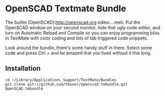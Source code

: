 # OpenSCAD Textmate Bundle

The builtin [OpenSCAD]:http://openscad.org editor... meh.  Put the OpenSCAD window on your second monitor, hide that ugly code editor, and turn on Automatic Reload and Compile so you can enjoy programming bliss in TextMate with color coding and lots of tab triggered code snippets.

Look around the bundle, there's some handy stuff in there.  Select some code and press Ctrl + and be amazed that you lived without it this long.

## Installation

    cd ~/Library/Application\ Support/TextMate/Bundles
    git clone git://github.com/tbuser/openscad.tmbundle.git OpenSCAD.tmbundle
